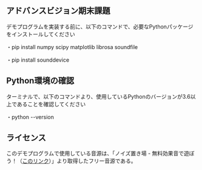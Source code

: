 ## アドバンスビジョン期末課題
デモプログラムを実装する前に、以下のコマンドで、必要なPythonパッケージをインストールしてください

・pip install numpy scipy matplotlib librosa soundfile

・pip install sounddevice

## Python環境の確認

ターミナルで、以下のコマンドより、使用しているPythonのバージョンが3.6以上であることを確認してください

・python --version


## ライセンス
このデモプログラムで使用している音源は、「ノイズ置き場 - 無料効果音で遊ぼう！（[このリンク](https://taira-komori.jpn.org/transfer01.html)）」より取得したフリー音源である。

<!--
**shiba9317/shiba9317** is a ✨ _special_ ✨ repository because its `README.md` (this file) appears on your GitHub profile.

Here are some ideas to get you started:

- 🔭 I’m currently working on ...
- 🌱 I’m currently learning ...
- 👯 I’m looking to collaborate on ...
- 🤔 I’m looking for help with ...
- 💬 Ask me about ...
- 📫 How to reach me: ...
- 😄 Pronouns: ...
- ⚡ Fun fact: ...
-->
